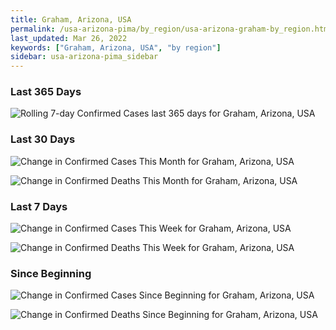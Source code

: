 ```yaml
---
title: Graham, Arizona, USA
permalink: /usa-arizona-pima/by_region/usa-arizona-graham-by_region.html
last_updated: Mar 26, 2022
keywords: ["Graham, Arizona, USA", "by region"]
sidebar: usa-arizona-pima_sidebar
---
```


<h3>Last 365 Days</h3>

![Rolling 7-day Confirmed Cases last 365 days for Graham, Arizona, USA](/covid_tracker/images/graphs/usa-arizona-graham-weekly_totals_graph.png)

<h3>Last 30 Days</h3>

![Change in Confirmed Cases This Month for Graham, Arizona, USA](/covid_tracker/images/graphs/usa-arizona-graham-delta_confirmed-30_days_graph.png)

![Change in Confirmed Deaths This Month for Graham, Arizona, USA](/covid_tracker/images/graphs/usa-arizona-graham-delta_deaths-30_days_graph.png)

<h3>Last 7 Days</h3>

![Change in Confirmed Cases This Week for Graham, Arizona, USA](/covid_tracker/images/graphs/usa-arizona-graham-delta_confirmed-7_days_graph.png)

![Change in Confirmed Deaths This Week for Graham, Arizona, USA](/covid_tracker/images/graphs/usa-arizona-graham-delta_deaths-7_days_graph.png)

<h3>Since Beginning</h3>

![Change in Confirmed Cases Since Beginning for Graham, Arizona, USA](/covid_tracker/images/graphs/usa-arizona-graham-delta_confirmed-since_beginning_graph.png)

![Change in Confirmed Deaths Since Beginning for Graham, Arizona, USA](/covid_tracker/images/graphs/usa-arizona-graham-delta_deaths-since_beginning_graph.png)
